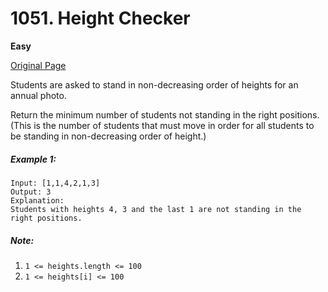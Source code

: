 # 1051. Height Checker

**Easy**

[Original Page](https://leetcode.com/problems/height-checker/)

Students are asked to stand in non-decreasing order of heights for an annual photo.

Return the minimum number of students not standing in the right positions.  (This is the number of students that must move in order for all students to be standing in non-decreasing order of height.)

##### Example 1:
```
Input: [1,1,4,2,1,3]
Output: 3
Explanation: 
Students with heights 4, 3 and the last 1 are not standing in the right positions.
```

##### Note:
1. `1 <= heights.length <= 100`
2. `1 <= heights[i] <= 100`
